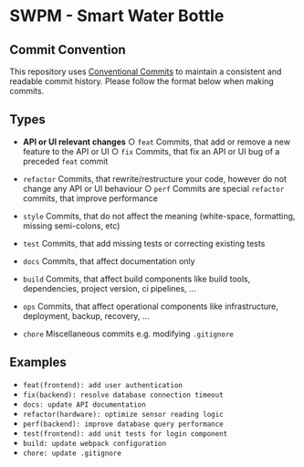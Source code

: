 # SWPM - Smart Water Bottle

## Commit Convention

This repository uses [Conventional Commits](https://www.conventionalcommits.org/) to maintain a consistent and readable commit history. Please follow the format below when making commits.

## Types

- **API or UI relevant changes**
  ○ `feat` Commits, that add or remove a new feature to the API or UI
  ○ `fix` Commits, that fix an API or UI bug of a preceded `feat` commit

- `refactor` Commits, that rewrite/restructure your code, however do not change any API or UI behaviour
  ○ `perf` Commits are special `refactor` commits, that improve performance

- `style` Commits, that do not affect the meaning (white-space, formatting, missing semi-colons, etc)

- `test` Commits, that add missing tests or correcting existing tests

- `docs` Commits, that affect documentation only

- `build` Commits, that affect build components like build tools, dependencies, project version, ci pipelines, ...

- `ops` Commits, that affect operational components like infrastructure, deployment, backup, recovery, ...

- `chore` Miscellaneous commits e.g. modifying `.gitignore`

## Examples

- `feat(frontend): add user authentication`
- `fix(backend): resolve database connection timeout`
- `docs: update API documentation`
- `refactor(hardware): optimize sensor reading logic`
- `perf(backend): improve database query performance`
- `test(frontend): add unit tests for login component`
- `build: update webpack configuration`
- `chore: update .gitignore`